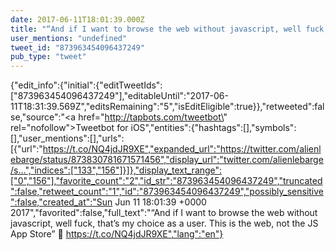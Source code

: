 ```yaml
---
date: 2017-06-11T18:01:39.000Z
title: "“And if I want to browse the web without javascript, well fuck, that’s my choice as a user. This is the web, not the JS App Store” 🙏 https://t.co/NQ4jdJR9XE″"
user_mentions: "undefined"
tweet_id: "873963454096437249"
pub_type: "tweet"
---
```

{"edit_info":{"initial":{"editTweetIds":["873963454096437249"],"editableUntil":"2017-06-11T18:31:39.569Z","editsRemaining":"5","isEditEligible":true}},"retweeted":false,"source":"<a href=\"http://tapbots.com/tweetbot\" rel=\"nofollow\">Tweetbot for iΟS</a>","entities":{"hashtags":[],"symbols":[],"user_mentions":[],"urls":[{"url":"https://t.co/NQ4jdJR9XE","expanded_url":"https://twitter.com/alienlebarge/status/873830781671571456","display_url":"twitter.com/alienlebarge/s…","indices":["133","156"]}]},"display_text_range":["0","156"],"favorite_count":"2","id_str":"873963454096437249","truncated":false,"retweet_count":"1","id":"873963454096437249","possibly_sensitive":false,"created_at":"Sun Jun 11 18:01:39 +0000 2017","favorited":false,"full_text":"“And if I want to browse the web without javascript, well fuck, that’s my choice as a user. This is the web, not the JS App Store” 🙏 https://t.co/NQ4jdJR9XE","lang":"en"}
